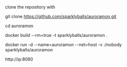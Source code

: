 clone the repository with 

git clone https://github.com/sparklyballs/auroramon.git

cd auroramon

docker build --rm=true -t sparklyballs/auroramon .

docker run -d --name=auroramon --net=host -v <path to data>:/nobody sparklyballs/auroramon

http://ip:8080
